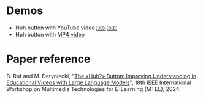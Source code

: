 # Demos
- Huh button with YouTube video [🇺🇸](https://borisruf.github.io/the-huh-button/index-youtube.html) [🇩🇪](https://borisruf.github.io/the-huh-button/index-adorno.html)
- Huh button with [MP4 video](https://borisruf.github.io/the-huh-button/index-mp4.html)
# Paper reference
B. Ruf and M. Detyniecki, "[The «Huh?»  Button: Improving Understanding in Educational Videos with Large Language Models](https://arxiv.org/abs/2412.14201)", 18th IEEE International Workshop on Multimedia Technologies for E-Learning (MTEL), 2024.
